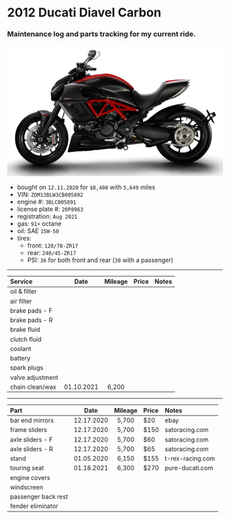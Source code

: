 # 2012 Ducati Diavel Carbon
### Maintenance log and parts tracking for my current ride.

![](pictures/pic.png)

- bought on `12.11.2020` for `$8,400` with `5,649` miles
- VIN: `ZDM13BLW3CB005892`
- engine #: `3BLC005891`
- license plate #: `20P8963`
- registration: `Aug 2021`
- gas: `91+` octane
- oil: SAE `15W-50`
- tires:
  - front: `120/70-ZR17`
  - rear: `240/45-ZR17`
  - PSI: `36` for both front and rear (`38` with a passenger)

*****

| Service              | Date       | Mileage    | Price      | Notes            |
| :------------------- | :--------: | :--------: | :--------- | :--------------- |
| oil & filter         |            |            |            |                  |
| air filter           |            |            |            |                  |
| brake pads - F       |            |            |            |                  |
| brake pads - R       |            |            |            |                  |
| brake fluid          |            |            |            |                  |
| clutch fluid         |            |            |            |                  |
| coolant              |            |            |            |                  |
| battery              |            |            |            |                  |
| spark plugs          |            |            |            |                  |
| valve adjustment     |            |            |            |                  |
| chain clean/wax      | 01.10.2021 | 6,200      |            |                  |

*****

| Part                 | Date       | Mileage    | Price      | Notes            |
| :------------------- | :--------: | :--------: | :--------- | :--------------- |
| bar end mirrors      | 12.17.2020 | 5,700      | $20        | ebay             |
| frame sliders        | 12.17.2020 | 5,700      | $150       | satoracing.com   |
| axle sliders - F     | 12.17.2020 | 5,700      | $60        | satoracing.com   |
| axle sliders - R     | 12.17.2020 | 5,700      | $65        | satoracing.com   |
| stand                | 01.05.2020 | 6,150      | $155       | t-rex-racing.com |
| touring seat         | 01.18.2021 | 6,300      | $270       | pure-ducati.com  |
| engine covers        |            |            |            |                  |
| windscreen           |            |            |            |                  |
| passenger back rest  |            |            |            |                  |
| fender eliminator    |            |            |            |                  |

